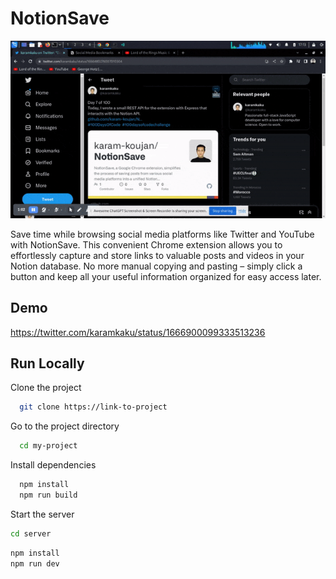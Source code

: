 # NotionSave

![NotionSave Demo Gif](https://github.com/karam-koujan/NotionSave/blob/main/ezgif.com-optimize.gif)

Save time while browsing social media platforms like Twitter and YouTube with NotionSave. This convenient Chrome extension allows you to effortlessly capture and store links to valuable posts and videos in your Notion database. No more manual copying and pasting – simply click a button and keep all your useful information organized for easy access later.

## Demo

https://twitter.com/karamkaku/status/1666900099333513236

## Run Locally

Clone the project

```bash
  git clone https://link-to-project
```

Go to the project directory

```bash
  cd my-project
```

Install dependencies

```bash
  npm install
  npm run build
```

Start the server

```bash
cd server
```

```bash
npm install
npm run dev
```
